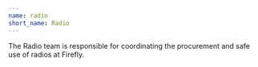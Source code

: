 ```yaml
---
name: radio
short_name: Radio
---
```


The Radio team is responsible for coordinating the procurement and safe use of radios at Firefly.
